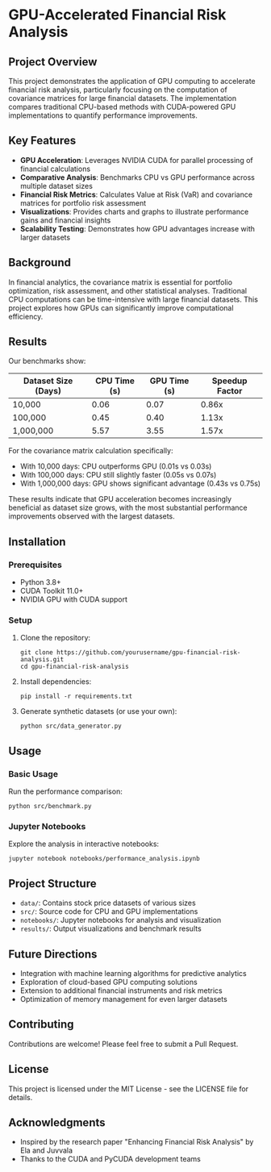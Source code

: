 # GPU-Accelerated Financial Risk Analysis


## Project Overview

This project demonstrates the application of GPU computing to accelerate financial risk analysis, particularly focusing on the computation of covariance matrices for large financial datasets. The implementation compares traditional CPU-based methods with CUDA-powered GPU implementations to quantify performance improvements.

## Key Features

- **GPU Acceleration**: Leverages NVIDIA CUDA for parallel processing of financial calculations
- **Comparative Analysis**: Benchmarks CPU vs GPU performance across multiple dataset sizes
- **Financial Risk Metrics**: Calculates Value at Risk (VaR) and covariance matrices for portfolio risk assessment
- **Visualizations**: Provides charts and graphs to illustrate performance gains and financial insights
- **Scalability Testing**: Demonstrates how GPU advantages increase with larger datasets

## Background

In financial analytics, the covariance matrix is essential for portfolio optimization, risk assessment, and other statistical analyses. Traditional CPU computations can be time-intensive with large financial datasets. This project explores how GPUs can significantly improve computational efficiency.

## Results

Our benchmarks show:

| Dataset Size (Days) | CPU Time (s) | GPU Time (s) | Speedup Factor |
|---------------------|--------------|--------------|----------------|
| 10,000              | 0.06         | 0.07         | 0.86x          |
| 100,000             | 0.45         | 0.40         | 1.13x          |
| 1,000,000           | 5.57         | 3.55         | 1.57x          |

For the covariance matrix calculation specifically:
- With 10,000 days: CPU outperforms GPU (0.01s vs 0.03s)
- With 100,000 days: CPU still slightly faster (0.05s vs 0.07s)
- With 1,000,000 days: GPU shows significant advantage (0.43s vs 0.75s)

These results indicate that GPU acceleration becomes increasingly beneficial as dataset size grows, with the most substantial performance improvements observed with the largest datasets.

## Installation

### Prerequisites

- Python 3.8+
- CUDA Toolkit 11.0+
- NVIDIA GPU with CUDA support

### Setup

1. Clone the repository:
   ```
   git clone https://github.com/yourusername/gpu-financial-risk-analysis.git
   cd gpu-financial-risk-analysis
   ```

2. Install dependencies:
   ```
   pip install -r requirements.txt
   ```

3. Generate synthetic datasets (or use your own):
   ```
   python src/data_generator.py
   ```

## Usage

### Basic Usage

Run the performance comparison:
```
python src/benchmark.py
```

### Jupyter Notebooks

Explore the analysis in interactive notebooks:
```
jupyter notebook notebooks/performance_analysis.ipynb
```

## Project Structure

- `data/`: Contains stock price datasets of various sizes
- `src/`: Source code for CPU and GPU implementations
- `notebooks/`: Jupyter notebooks for analysis and visualization
- `results/`: Output visualizations and benchmark results



## Future Directions

- Integration with machine learning algorithms for predictive analytics
- Exploration of cloud-based GPU computing solutions
- Extension to additional financial instruments and risk metrics
- Optimization of memory management for even larger datasets

## Contributing

Contributions are welcome! Please feel free to submit a Pull Request.

## License

This project is licensed under the MIT License - see the LICENSE file for details.

## Acknowledgments

- Inspired by the research paper "Enhancing Financial Risk Analysis" by Ela and Juvvala
- Thanks to the CUDA and PyCUDA development teams
